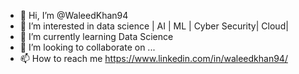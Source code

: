 - 👋 Hi, I’m @WaleedKhan94
- 👀 I’m interested in data science | AI | ML | Cyber Security| Cloud|
- 🌱 I’m currently learning Data Science
- 💞️ I’m looking to collaborate on ...
- 📫 How to reach me https://www.linkedin.com/in/waleedkhan94/

<!---
WaleedKhan94/WaleedKhan94 is a ✨ special ✨ repository because its `README.md` (this file) appears on your GitHub profile.
You can click the Preview link to take a look at your changes.
--->
